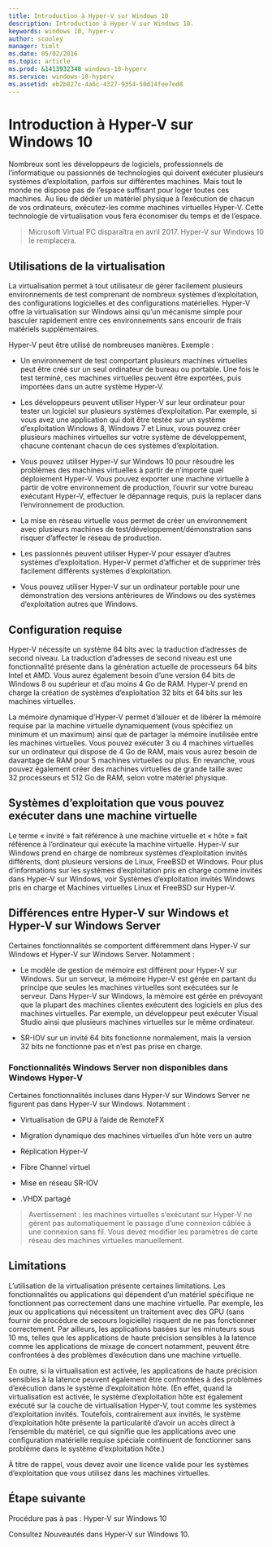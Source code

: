 ```yaml
---
title: Introduction à Hyper-V sur Windows 10
description: Introduction à Hyper-V sur Windows 10.
keywords: windows 10, hyper-v
author: scooley
manager: timlt
ms.date: 05/02/2016
ms.topic: article
ms.prod: &1413932348 windows-10-hyperv
ms.service: windows-10-hyperv
ms.assetid: eb2b827c-4a6c-4327-9354-50d14fee7ed8
---
```


# Introduction à Hyper-V sur Windows 10

Nombreux sont les développeurs de logiciels, professionnels de l’informatique ou passionnés de technologies qui doivent exécuter plusieurs systèmes d’exploitation, parfois sur différentes machines. Mais tout le monde ne dispose pas de l’espace suffisant pour loger toutes ces machines. Au lieu de dédier un matériel physique à l’exécution de chacun de vos ordinateurs, exécutez-les comme <g id="2" ctype="x-em">machines virtuelles</g> Hyper-V. Cette technologie de virtualisation vous fera économiser du temps et de l’espace.

> Microsoft Virtual PC disparaîtra en avril 2017. Hyper-V sur Windows 10 le remplacera.

## Utilisations de la virtualisation

La virtualisation permet à tout utilisateur de gérer facilement plusieurs environnements de test comprenant de nombreux systèmes d’exploitation, des configurations logicielles et des configurations matérielles. Hyper-V offre la virtualisation sur Windows ainsi qu’un mécanisme simple pour basculer rapidement entre ces environnements sans encourir de frais matériels supplémentaires.

Hyper-V peut être utilisé de nombreuses manières. Exemple :

- Un environnement de test comportant plusieurs machines virtuelles peut être créé sur un seul ordinateur de bureau ou portable. Une fois le test terminé, ces machines virtuelles peuvent être exportées, puis importées dans un autre système Hyper-V.

- Les développeurs peuvent utiliser Hyper-V sur leur ordinateur pour tester un logiciel sur plusieurs systèmes d’exploitation. Par exemple, si vous avez une application qui doit être testée sur un système d’exploitation Windows 8, Windows 7 et Linux, vous pouvez créer plusieurs machines virtuelles sur votre système de développement, chacune contenant chacun de ces systèmes d’exploitation.

- Vous pouvez utiliser Hyper-V sur Windows 10 pour résoudre les problèmes des machines virtuelles à partir de n’importe quel déploiement Hyper-V. Vous pouvez exporter une machine virtuelle à partir de votre environnement de production, l’ouvrir sur votre bureau exécutant Hyper-V, effectuer le dépannage requis, puis la replacer dans l’environnement de production.

- La mise en réseau virtuelle vous permet de créer un environnement avec plusieurs machines de test/développement/démonstration sans risquer d’affecter le réseau de production.

- Les passionnés peuvent utiliser Hyper-V pour essayer d’autres systèmes d’exploitation. Hyper-V permet d’afficher et de supprimer très facilement différents systèmes d’exploitation.

- Vous pouvez utiliser Hyper-V sur un ordinateur portable pour une démonstration des versions antérieures de Windows ou des systèmes d’exploitation autres que Windows.


## Configuration requise

Hyper-V nécessite un système 64 bits avec la traduction d’adresses de second niveau. La traduction d’adresses de second niveau est une fonctionnalité présente dans la génération actuelle de processeurs 64 bits Intel et AMD. Vous aurez également besoin d’une version 64 bits de Windows 8 ou supérieur et d’au moins 4 Go de RAM. Hyper-V prend en charge la création de systèmes d’exploitation 32 bits et 64 bits sur les machines virtuelles.

La mémoire dynamique d’Hyper-V permet d’allouer et de libérer la mémoire requise par la machine virtuelle dynamiquement (vous spécifiez un minimum et un maximum) ainsi que de partager la mémoire inutilisée entre les machines virtuelles. Vous pouvez exécuter 3 ou 4 machines virtuelles sur un ordinateur qui dispose de 4 Go de RAM, mais vous aurez besoin de davantage de RAM pour 5 machines virtuelles ou plus. En revanche, vous pouvez également créer des machines virtuelles de grande taille avec 32 processeurs et 512 Go de RAM, selon votre matériel physique.

## Systèmes d’exploitation que vous pouvez exécuter dans une machine virtuelle

Le terme « invité » fait référence à une machine virtuelle et « hôte » fait référence à l’ordinateur qui exécute la machine virtuelle. Hyper-V sur Windows prend en charge de nombreux systèmes d’exploitation invités différents, dont plusieurs versions de Linux, FreeBSD et Windows. Pour plus d’informations sur les systèmes d’exploitation pris en charge comme invités dans Hyper-V sur Windows, voir <g id="2CapsExtId1" ctype="x-link"><g id="2CapsExtId2" ctype="x-linkText">Systèmes d’exploitation invités Windows pris en charge</g><g id="2CapsExtId3" ctype="x-title"></g></g> et <g id="4CapsExtId1" ctype="x-link"><g id="4CapsExtId2" ctype="x-linkText">Machines virtuelles Linux et FreeBSD sur Hyper-V</g><g id="4CapsExtId3" ctype="x-title"></g></g>.

## Différences entre Hyper-V sur Windows et Hyper-V sur Windows Server

Certaines fonctionnalités se comportent différemment dans Hyper-V sur Windows et Hyper-V sur Windows Server. Notamment :

- Le modèle de gestion de mémoire est différent pour Hyper-V sur Windows. Sur un serveur, la mémoire Hyper-V est gérée en partant du principe que seules les machines virtuelles sont exécutées sur le serveur. Dans Hyper-V sur Windows, la mémoire est gérée en prévoyant que la plupart des machines clientes exécutent des logiciels en plus des machines virtuelles. Par exemple, un développeur peut exécuter Visual Studio ainsi que plusieurs machines virtuelles sur le même ordinateur.

- SR-IOV sur un invité 64 bits fonctionne normalement, mais la version 32 bits ne fonctionne pas et n’est pas prise en charge.

### Fonctionnalités Windows Server non disponibles dans Windows Hyper-V

Certaines fonctionnalités incluses dans Hyper-V sur Windows Server ne figurent pas dans Hyper-V sur Windows. Notamment :

- Virtualisation de GPU à l’aide de RemoteFX

- Migration dynamique des machines virtuelles d’un hôte vers un autre

- Réplication Hyper-V

- Fibre Channel virtuel

- Mise en réseau SR-IOV

- .VHDX partagé

> <g id="1" ctype="x-strong">Avertissement</g> : les machines virtuelles s’exécutant sur Hyper-V ne gèrent pas automatiquement le passage d’une connexion câblée à une connexion sans fil. Vous devez modifier les paramètres de carte réseau des machines virtuelles manuellement.

## Limitations

L’utilisation de la virtualisation présente certaines limitations. Les fonctionnalités ou applications qui dépendent d’un matériel spécifique ne fonctionnent pas correctement dans une machine virtuelle. Par exemple, les jeux ou applications qui nécessitent un traitement avec des GPU (sans fournir de procédure de secours logicielle) risquent de ne pas fonctionner correctement. Par ailleurs, les applications basées sur les minuteurs sous 10 ms, telles que les applications de haute précision sensibles à la latence comme les applications de mixage de concert notamment, peuvent être confrontées à des problèmes d’exécution dans une machine virtuelle.

En outre, si la virtualisation est activée, les applications de haute précision sensibles à la latence peuvent également être confrontées à des problèmes d’exécution dans le système d’exploitation hôte. (En effet, quand la virtualisation est activée, le système d’exploitation hôte est également exécuté sur la couche de virtualisation Hyper-V, tout comme les systèmes d’exploitation invités. Toutefois, contrairement aux invités, le système d’exploitation hôte présente la particularité d’avoir un accès direct à l’ensemble du matériel, ce qui signifie que les applications avec une configuration matérielle requise spéciale continuent de fonctionner sans problème dans le système d’exploitation hôte.)

À titre de rappel, vous devez avoir une licence valide pour les systèmes d’exploitation que vous utilisez dans les machines virtuelles.

## Étape suivante

<g id="1CapsExtId1" ctype="x-link"><g id="1CapsExtId2" ctype="x-linkText">Procédure pas à pas : Hyper-V sur Windows 10</g><g id="1CapsExtId3" ctype="x-title"></g></g>

Consultez <g id="2CapsExtId1" ctype="x-link"><g id="2CapsExtId2" ctype="x-linkText">Nouveautés</g><g id="2CapsExtId3" ctype="x-title"></g></g> dans Hyper-V sur Windows 10.







<!--HONumber=May16_HO2-->


